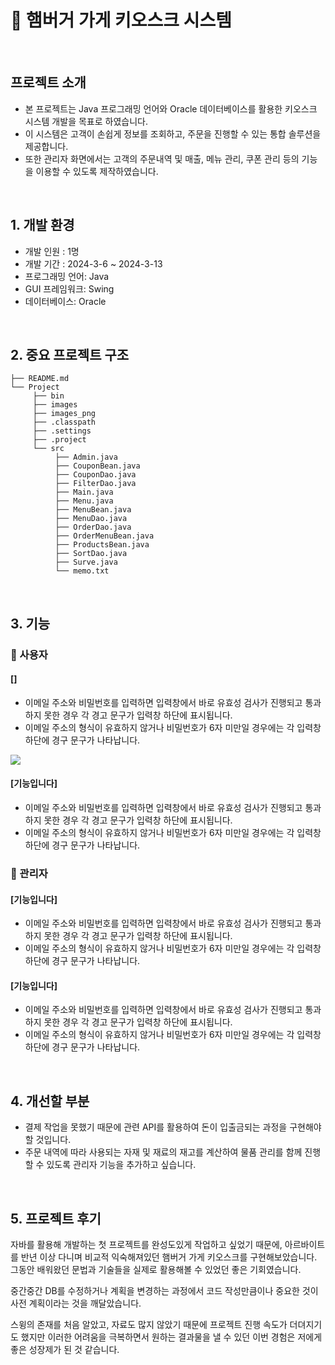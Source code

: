 # 🍔 햄버거 가게 키오스크 시스템

<br>

## 프로젝트 소개

- 본 프로젝트는 Java 프로그래밍 언어와 Oracle 데이터베이스를 활용한 키오스크 시스템 개발을 목표로 하였습니다.
- 이 시스템은 고객이 손쉽게 정보를 조회하고, 주문을 진행할 수 있는 통합 솔루션을 제공합니다.
- 또한 관리자 화면에서는 고객의 주문내역 및 매출, 메뉴 관리, 쿠폰 관리 등의 기능을 이용할 수 있도록 제작하였습니다.

<br>

## 1. 개발 환경

- 개발 인원 : 1명
- 개발 기간 : 2024-3-6 ~ 2024-3-13
- 프로그래밍 언어: Java
- GUI 프레임워크: Swing
- 데이터베이스: Oracle

<br>

## 2. 중요 프로젝트 구조

```
├── README.md
└── Project
     ├── bin
     ├── images
     ├── images_png
     ├── .classpath
     ├── .settings
     ├── .project
     └── src
          ├── Admin.java
          ├── CouponBean.java
          ├── CouponDao.java
          ├── FilterDao.java
          ├── Main.java
          ├── Menu.java
          ├── MenuBean.java
          ├── MenuDao.java
          ├── OrderDao.java
          ├── OrderMenuBean.java
          ├── ProductsBean.java
          ├── SortDao.java
          ├── Surve.java
          └── memo.txt
```

<br>

## 3. 기능

### 🌱 사용자

#### []
- 이메일 주소와 비밀번호를 입력하면 입력창에서 바로 유효성 검사가 진행되고 통과하지 못한 경우 각 경고 문구가 입력창 하단에 표시됩니다.
- 이메일 주소의 형식이 유효하지 않거나 비밀번호가 6자 미만일 경우에는 각 입력창 하단에 경구 문구가 나타납니다.
<img src="https://github.com/user-attachments/assets/e2cbd836-5fd4-4a76-9bf2-96e1ac17a725">

#### [기능입니다]
- 이메일 주소와 비밀번호를 입력하면 입력창에서 바로 유효성 검사가 진행되고 통과하지 못한 경우 각 경고 문구가 입력창 하단에 표시됩니다.
- 이메일 주소의 형식이 유효하지 않거나 비밀번호가 6자 미만일 경우에는 각 입력창 하단에 경구 문구가 나타납니다.

### 🌱 관리자

#### [기능입니다]
- 이메일 주소와 비밀번호를 입력하면 입력창에서 바로 유효성 검사가 진행되고 통과하지 못한 경우 각 경고 문구가 입력창 하단에 표시됩니다.
- 이메일 주소의 형식이 유효하지 않거나 비밀번호가 6자 미만일 경우에는 각 입력창 하단에 경구 문구가 나타납니다.
  
#### [기능입니다]
- 이메일 주소와 비밀번호를 입력하면 입력창에서 바로 유효성 검사가 진행되고 통과하지 못한 경우 각 경고 문구가 입력창 하단에 표시됩니다.
- 이메일 주소의 형식이 유효하지 않거나 비밀번호가 6자 미만일 경우에는 각 입력창 하단에 경구 문구가 나타납니다.

<br>

## 4. 개선할 부분

- 결제 작업을 못했기 때문에 관련 API를 활용하여 돈이 입출금되는 과정을 구현해야 할 것입니다.
- 주문 내역에 따라 사용되는 자재 및 재료의 재고를 계산하여 물품 관리를 함께 진행할 수 있도록 관리자 기능을 추가하고 싶습니다. 

<br>

## 5. 프로젝트 후기

자바를 활용해 개발하는 첫 프로젝트를 완성도있게 작업하고 싶었기 때문에, 아르바이트를 반년 이상 다니며 비교적 익숙해져있던 햄버거 가게 키오스크를 구현해보았습니다. 그동안 배워왔던 문법과 기술들을 실제로 활용해볼 수 있었던 좋은 기회였습니다. 

중간중간 DB를 수정하거나 계획을 변경하는 과정에서 코드 작성만큼이나 중요한 것이 사전 계획이라는 것을 깨달았습니다.

스윙의 존재를 처음 알았고, 자료도 많지 않았기 때문에 프로젝트 진행 속도가 더뎌지기도 했지만 이러한 어려움을 극복하면서 원하는 결과물을 낼 수 있던 이번 경험은 저에게 좋은 성장제가 된 것 같습니다.
